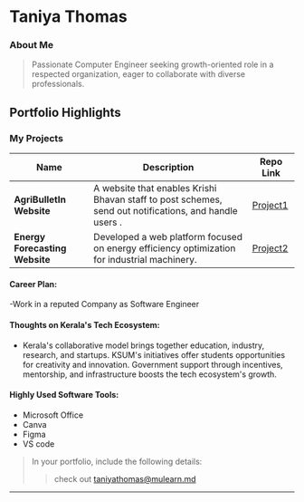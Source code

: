 # Taniya Thomas

### About Me

> Passionate Computer Engineer seeking growth-oriented role in a respected organization, eager to collaborate with diverse professionals.


## Portfolio Highlights

### My Projects

| Name                | Description                                                                  | Repo Link                                                      |
|---------------------|---------------------------------------------------------------------------|--------------------------------------------------------------|
| **AgriBulletIn Website** | A website that enables Krishi Bhavan staff to post schemes, send out notifications, and handle users .                                             |   [Project1](https://github.com/TANIY-A/agribulletin)            |
| **Energy Forecasting Website** | Developed a web platform focused on energy efficiency optimization for industrial machinery.                                                 | [Project2](https://github.com/TANIY-A/Fulmine)            |



#### Career Plan:

-Work in a reputed Company as Software Engineer

#### Thoughts on Kerala's Tech Ecosystem:

- Kerala's collaborative model brings together education, industry, research, and startups. KSUM's initiatives offer students opportunities for creativity and innovation. Government support through incentives, mentorship, and infrastructure boosts the tech ecosystem's growth.





#### Highly Used Software Tools:

- Microsoft Office
- Canva
- Figma
- VS code
  





> In your portfolio, include the following details:
>> check out [taniyathomas@mulearn.md](./profile/taniyathomas@mulearn.md) 

---
